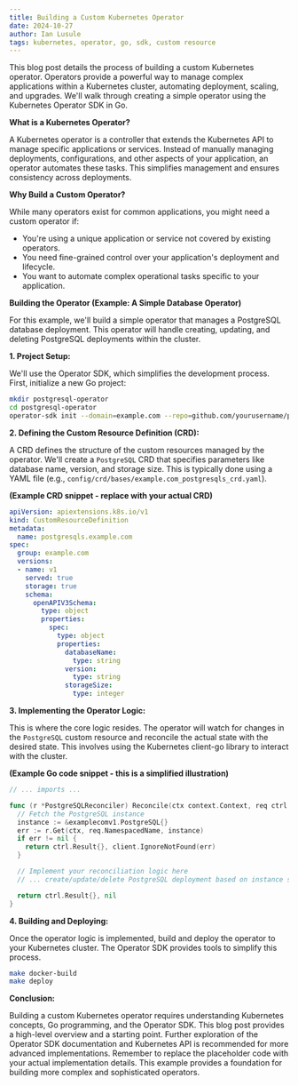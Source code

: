 ```yaml
---
title: Building a Custom Kubernetes Operator
date: 2024-10-27
author: Ian Lusule
tags: kubernetes, operator, go, sdk, custom resource
---
```


This blog post details the process of building a custom Kubernetes operator.  Operators provide a powerful way to manage complex applications within a Kubernetes cluster, automating deployment, scaling, and upgrades.  We'll walk through creating a simple operator using the Kubernetes Operator SDK in Go.

**What is a Kubernetes Operator?**

A Kubernetes operator is a controller that extends the Kubernetes API to manage specific applications or services.  Instead of manually managing deployments, configurations, and other aspects of your application, an operator automates these tasks.  This simplifies management and ensures consistency across deployments.

**Why Build a Custom Operator?**

While many operators exist for common applications, you might need a custom operator if:

* You're using a unique application or service not covered by existing operators.
* You need fine-grained control over your application's deployment and lifecycle.
* You want to automate complex operational tasks specific to your application.

**Building the Operator (Example: A Simple Database Operator)**

For this example, we'll build a simple operator that manages a PostgreSQL database deployment.  This operator will handle creating, updating, and deleting PostgreSQL deployments within the cluster.

**1. Project Setup:**

We'll use the Operator SDK, which simplifies the development process.  First, initialize a new Go project:

```bash
mkdir postgresql-operator
cd postgresql-operator
operator-sdk init --domain=example.com --repo=github.com/yourusername/postgresql-operator
```

**2. Defining the Custom Resource Definition (CRD):**

A CRD defines the structure of the custom resources managed by the operator.  We'll create a `PostgreSQL` CRD that specifies parameters like database name, version, and storage size.  This is typically done using a YAML file (e.g., `config/crd/bases/example.com_postgresqls_crd.yaml`).

**(Example CRD snippet - replace with your actual CRD)**

```yaml
apiVersion: apiextensions.k8s.io/v1
kind: CustomResourceDefinition
metadata:
  name: postgresqls.example.com
spec:
  group: example.com
  versions:
  - name: v1
    served: true
    storage: true
    schema:
      openAPIV3Schema:
        type: object
        properties:
          spec:
            type: object
            properties:
              databaseName:
                type: string
              version:
                type: string
              storageSize:
                type: integer
```

**3. Implementing the Operator Logic:**

This is where the core logic resides.  The operator will watch for changes in the `PostgreSQL` custom resource and reconcile the actual state with the desired state.  This involves using the Kubernetes client-go library to interact with the cluster.

**(Example Go code snippet - this is a simplified illustration)**

```go
// ... imports ...

func (r *PostgreSQLReconciler) Reconcile(ctx context.Context, req ctrl.Request) (ctrl.Result, error) {
  // Fetch the PostgreSQL instance
  instance := &examplecomv1.PostgreSQL{}
  err := r.Get(ctx, req.NamespacedName, instance)
  if err != nil {
    return ctrl.Result{}, client.IgnoreNotFound(err)
  }

  // Implement your reconciliation logic here
  // ... create/update/delete PostgreSQL deployment based on instance spec ...

  return ctrl.Result{}, nil
}
```

**4. Building and Deploying:**

Once the operator logic is implemented, build and deploy the operator to your Kubernetes cluster.  The Operator SDK provides tools to simplify this process.

```bash
make docker-build
make deploy
```

**Conclusion:**

Building a custom Kubernetes operator requires understanding Kubernetes concepts, Go programming, and the Operator SDK.  This blog post provides a high-level overview and a starting point.  Further exploration of the Operator SDK documentation and Kubernetes API is recommended for more advanced implementations. Remember to replace the placeholder code with your actual implementation details.  This example provides a foundation for building more complex and sophisticated operators.

